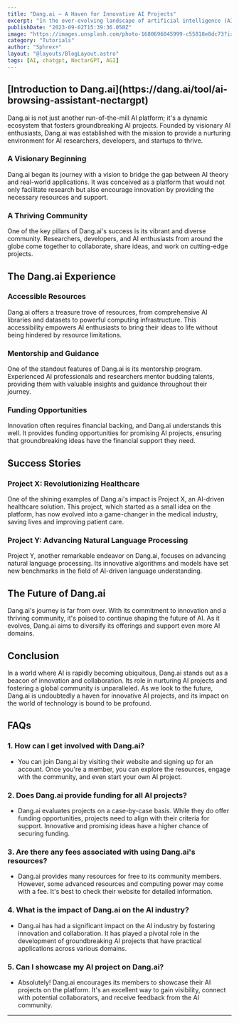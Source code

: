 ```yaml
---
title: "Dang.ai — A Haven for Innovative AI Projects"
excerpt: "In the ever-evolving landscape of artificial intelligence (AI), there's a rising star that has been making waves and gaining the attention of tech enthusiasts and innovators alike - Dang.ai. This article will delve into the world of Dang.ai, exploring what makes it a haven for innovative AI projects. From its inception to its remarkable achievements, we'll take you on a journey through this extraordinary platform that is shaping the future of AI"
publishDate: "2023-09-02T15:39:36.050Z"
image: "https://images.unsplash.com/photo-1680696045999-c55818e8dc73?ixlib=rb-4.0.3&ixid=M3wxMjA3fDB8MHxwaG90by1wYWdlfHx8fGVufDB8fHx8fA%3D%3D&auto=format&fit=crop&w=1332&q=80"
category: "Tutorials"
author: "Sphrex+"
layout: "@layouts/BlogLayout.astro"
tags: [AI, chatgpt, NectarGPT, AGI]
---
```


<h2 id="introduction-to-dang-ai-h1-"> [Introduction to Dang.ai](https://dang.ai/tool/ai-browsing-assistant-nectargpt) </h2>
<p>Dang.ai is not just another run-of-the-mill AI platform; it's a dynamic ecosystem that fosters groundbreaking AI projects. Founded by visionary AI enthusiasts, Dang.ai was established with the mission to provide a nurturing environment for AI researchers, developers, and startups to thrive.</p>
<h3 id="a-visionary-beginning-h2-">A Visionary Beginning </h3>
<p>Dang.ai began its journey with a vision to bridge the gap between AI theory and real-world applications. It was conceived as a platform that would not only facilitate research but also encourage innovation by providing the necessary resources and support.</p>
<h3 id="a-thriving-community-h2-">A Thriving Community </h3>
<p>One of the key pillars of Dang.ai's success is its vibrant and diverse community. Researchers, developers, and AI enthusiasts from around the globe come together to collaborate, share ideas, and work on cutting-edge projects.</p>
<h2 id="the-dang-ai-experience-h1-">The Dang.ai Experience </h2>
<h3 id="accessible-resources-h2-">Accessible Resources </h3>
<p>Dang.ai offers a treasure trove of resources, from comprehensive AI libraries and datasets to powerful computing infrastructure. This accessibility empowers AI enthusiasts to bring their ideas to life without being hindered by resource limitations.</p>
<h3 id="mentorship-and-guidance-h2-">Mentorship and Guidance </h3>
<p>One of the standout features of Dang.ai is its mentorship program. Experienced AI professionals and researchers mentor budding talents, providing them with valuable insights and guidance throughout their journey.</p>
<h3 id="funding-opportunities-h2-">Funding Opportunities </h3>
<p>Innovation often requires financial backing, and Dang.ai understands this well. It provides funding opportunities for promising AI projects, ensuring that groundbreaking ideas have the financial support they need.</p>
<h2 id="success-stories-h1-">Success Stories </h2>
<h3 id="project-x-revolutionizing-healthcare-h2-">Project X: Revolutionizing Healthcare </h3>
<p>One of the shining examples of Dang.ai&#39;s impact is Project X, an AI-driven healthcare solution. This project, which started as a small idea on the platform, has now evolved into a game-changer in the medical industry, saving lives and improving patient care.</p>
<h3 id="project-y-advancing-natural-language-processing-h2-">Project Y: Advancing Natural Language Processing </h3>
<p>Project Y, another remarkable endeavor on Dang.ai, focuses on advancing natural language processing. Its innovative algorithms and models have set new benchmarks in the field of AI-driven language understanding.</p>
<h2 id="the-future-of-dang-ai-h1-">The Future of Dang.ai </h2>
<p>Dang.ai&#39;s journey is far from over. With its commitment to innovation and a thriving community, it&#39;s poised to continue shaping the future of AI. As it evolves, Dang.ai aims to diversify its offerings and support even more AI domains.</p>
<h2 id="conclusion-h1-">Conclusion </h2>
<p>In a world where AI is rapidly becoming ubiquitous, Dang.ai stands out as a beacon of innovation and collaboration. Its role in nurturing AI projects and fostering a global community is unparalleled. As we look to the future, Dang.ai is undoubtedly a haven for innovative AI projects, and its impact on the world of technology is bound to be profound.</p>
<h2 id="faqs-h1-">FAQs </h2>
<h3 id="1-how-can-i-get-involved-with-dang-ai-">1. How can I get involved with Dang.ai?</h3>
<ul>
<li>You can join Dang.ai by visiting their website and signing up for an account. Once you&#39;re a member, you can explore the resources, engage with the community, and even start your own AI project.</li>
</ul>
<h3 id="2-does-dang-ai-provide-funding-for-all-ai-projects-">2. Does Dang.ai provide funding for all AI projects?</h3>
<ul>
<li>Dang.ai evaluates projects on a case-by-case basis. While they do offer funding opportunities, projects need to align with their criteria for support. Innovative and promising ideas have a higher chance of securing funding.</li>
</ul>
<h3 id="3-are-there-any-fees-associated-with-using-dang-ai-s-resources-">3. Are there any fees associated with using Dang.ai's resources?</h3>
<ul>
<li>Dang.ai provides many resources for free to its community members. However, some advanced resources and computing power may come with a fee. It's best to check their website for detailed information.</li>
</ul>
<h3 id="4-what-is-the-impact-of-dang-ai-on-the-ai-industry-">4. What is the impact of Dang.ai on the AI industry?</h3>
<ul>
<li>Dang.ai has had a significant impact on the AI industry by fostering innovation and collaboration. It has played a pivotal role in the development of groundbreaking AI projects that have practical applications across various domains.</li>
</ul>
<h3 id="5-can-i-showcase-my-ai-project-on-dang-ai-">5. Can I showcase my AI project on Dang.ai?</h3>
<ul>
<li>Absolutely! Dang.ai encourages its members to showcase their AI projects on the platform. It&#39;s an excellent way to gain visibility, connect with potential collaborators, and receive feedback from the AI community.</li>
</ul>
<hr>
